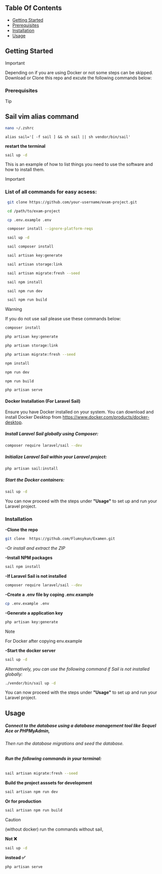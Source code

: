 

## Table Of Contents

* [Getting Started](#getting-started)
* [Prerequisites](#prerequisites)
* [Installation](#installation)
* [Usage](#usage)

## Getting Started
> [!IMPORTANT]
>Depending on if you are using Docker or not some steps can be skipped. Download or Clone this repo and excute the following commands below:

### Prerequisites

> [!TIP]
>  ## Sail vim alias command
> 
> ```bash
> nano ~/.zshrc
> ```
>```shell
>alias sail='[ -f sail ] && sh sail || sh vendor/bin/sail'
>```
>**restart the terminal**
>```bash
> sail up -d
> ```

This is an example of how to list things you need to use the software and how to install them.

> [!IMPORTANT]
> ### List of all commands for easy acsess:
> 
> ```bash
>  git clone https://github.com/your-username/exam-project.git
> ```
> ```bash
>  cd /path/to/exam-project
> ```
> ```bash
>  cp .env.example .env
> ```
> ```bash
>  composer install --ignore-platform-reqs
> ```
> ```bash
>  sail up -d
> ```
> ```bash
>  sail composer install
> ```
> ```bash
>  sail artisan key:generate
> ```
> ```bash
>  sail artisan storage:link
> ```
> ```bash
>  sail artisan migrate:fresh --seed
> ```
> ```bash
>  sail npm install
> ```
> ```bash
>  sail npm run dev
> ```
> ```bash
>  sail npm run build
> ```

> [!WARNING]
> If you do not use sail please use these commands below:
>```bash
> composer install
>```
>```bash
>php artisan key:generate
>```
>```bash
> php artisan storage:link
> ```
> ```bash
> php artisan migrate:fresh --seed
>```
>```bash
> npm install
> ```
> ```bash
> npm run dev
> ```
> ```bash
> npm run build
> ```
> ```bash
> php artisan serve
> ```

#### Docker Installation (For Laravel Sail)
Ensure you have Docker installed on your system. You can download and install Docker Desktop from https://www.docker.com/products/docker-desktop.

##### Install Laravel Sail globally using Composer:

```bash
composer require laravel/sail --dev
```
##### Initialize Laravel Sail within your Laravel project:

```bash
php artisan sail:install
```
##### Start the Docker containers:

```bash
sail up -d
```

You can now proceed with the steps under **"Usage"** to set up and run your Laravel project.

### Installation

 **-Clone the repo**

```bash
git clone  https://github.com/Flumsykun/Examen.git
```
*-Or install and extract the ZIP*

**-Install NPM packages**

```bash
sail npm install
```
**-If Laravel Sail is not installed**

```bash
composer require laravel/sail --dev
 ```

**-Create a .env file by coping .env.example**

```bash
cp .env.example .env
```

**-Generate a application key**
```bash
php artisan key:generate
```

> [!NOTE]
> For Docker after copying env.example

**-Start the docker server**
```bash
sail up -d
```
*Alternatively, you can use the following command if Sail is not installed globally:*

```bash
./vendor/bin/sail up -d
```

You can now proceed with the steps under **"Usage"** to set up and run your Laravel project.

## Usage

##### Connect to the database using a database management tool like Sequel Ace or PHPMyAdmin, 

###### Then run the database migrations and seed the database.
###### **Run the following commands in your terminal:**

```bash
sail artisan migrate:fresh --seed
```

**Build the project asssets for development**

```bash
sail artisan npm run dev
```


**Or for production**

```bash
sail artisan npm run build
```
> [!CAUTION]
>(without docker) run the commands without sail,
> 
>**Not ❌**
> ```bash
> sail up -d
>```
>**instead ✅**
>```bash
>php artisan serve
>``` 


